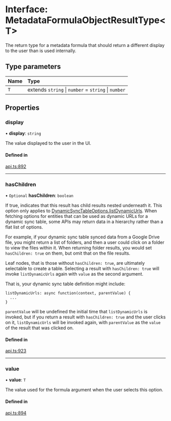 # Interface: MetadataFormulaObjectResultType<T\>

The return type for a metadata formula that should return a different display to the user
than is used internally.

## Type parameters

| Name | Type |
| :------ | :------ |
| `T` | extends `string` \| `number` = `string` \| `number` |

## Properties

### display

• **display**: `string`

The value displayed to the user in the UI.

#### Defined in

[api.ts:892](https://github.com/coda/packs-sdk/blob/main/api.ts#L892)

___

### hasChildren

• `Optional` **hasChildren**: `boolean`

If true, indicates that this result has child results nested underneath it.
This option only applies to [DynamicSyncTableOptions.listDynamicUrls](DynamicSyncTableOptions.md#listdynamicurls).
When fetching options for entities that can be used as dynamic URLs for a dynamic sync table,
some APIs may return data in a hierarchy rather than a flat list of options.

For example, if your dynamic sync table synced data from a Google Drive file,
you might return a list of folders, and then a user could click on a folder
to view the files within it. When returning folder results, you would set
`hasChildren: true` on them, but omit that on the file results.

Leaf nodes, that is those without `hasChildren: true`, are ultimately selectable
to create a table. Selecting a result with `hasChildren: true` will invoke
`listDynamicUrls` again with `value` as the second argument.

That is, your dynamic sync table definition might include:

```
listDynamicUrls: async function(context, parentValue) {
  ...
}
```

`parentValue` will be undefined the initial time that `listDynamicUrls`
is invoked, but if you return a result with `hasChildren: true` and the user
clicks on it, `listDynamicUrls` will be invoked again, with `parentValue`
as the `value` of the result that was clicked on.

#### Defined in

[api.ts:923](https://github.com/coda/packs-sdk/blob/main/api.ts#L923)

___

### value

• **value**: `T`

The value used for the formula argument when the user selects this option.

#### Defined in

[api.ts:894](https://github.com/coda/packs-sdk/blob/main/api.ts#L894)

